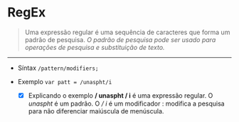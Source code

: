 # RegEx

  > Uma expressão regular é uma sequência de caracteres que forma um padrão de pesquisa.
  *O padrão de pesquisa pode ser usado para operações de pesquisa e substituição de texto.*

  ------------------------------------------------------------------------------

- Síntax
  `/pattern/modifiers;`
- Exemplo
  `var patt = /unaspht/i`

  - [X] Explicando o exemplo
  **/ unaspht / i** é uma expressão regular.
  O *unaspht* é um padrão.
  O */ i* é um modificador : modifica a pesquisa para não diferenciar maiúscula de menúscula.
